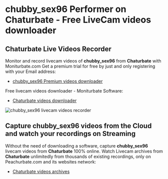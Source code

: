 # chubby_sex96 Performer on Chaturbate - Free LiveCam videos downloader

## Chaturbate Live Videos Recorder

Monitor and record livecam videos of **chubby_sex96** from **Chaturbate** with Moniturbate.com
Get a premium trial for free by just and only registering with your Email address:
* [chubby_sex96 Premium videos downloader](https://moniturbate.com/request-demo-licence-key.html)

Free livecam videos downloader - Moniturbate Software:
* [Chaturbate videos downloader](https://moniturbate.com/moniturbate-download-software.html)

![chubby_sex96 livecam videos recorder](https://peachurnet.com/templates/moniturbate-software.png)


## Capture chubby_sex96 videos from the Cloud and watch your recordings on Streaming

Without the need of downloading a software, capture **chubby_sex96** livecam videos from **Chaturbate** 100% online.
Watch Livecam archives from **Chaturbate** unlimitedly from thousands of existing recordings, only on Peachurbate.com and its websites network:
* [Chaturbate videos archives](https://peachurnet.com/)
